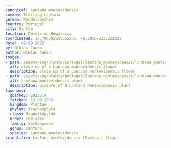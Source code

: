 ```yaml
---
canonical: Lantana montevidensis
common: Trailing Lantana
german: Wandelröschen
country: Portugal
city: Sintra
location: Quinta da Regaleira
coordinates: 38.796305555555556, -9.391072222222222
date: '09.09.2023'
by: Niklas Conen
author: Niklas Conen
images:
- path: assets/img/plants/portugal/lantana_montevidensis/lantana_montevidensis_1.jpg
  alt: close up of a Lantana montevidensis flower
  description: close up of a Lantana montevidensis flower
- path: assets/img/plants/portugal/lantana_montevidensis/lantana_montevidensis_2.jpg
  alt: Lantana montevidensis plant
  description: picture of a Lantana montevidensis plant
taxonomy:
  gbifkey: 2925314
  fetched: 12.09.2023
  kingdom: Plantae
  phylum: Tracheophyta
  class: Magnoliopsida
  order: Lamiales
  family: Verbenaceae
  genus: Lantana
  species: Lantana montevidensis
scientific: Lantana montevidensis (Spreng.) Briq.
---
```

